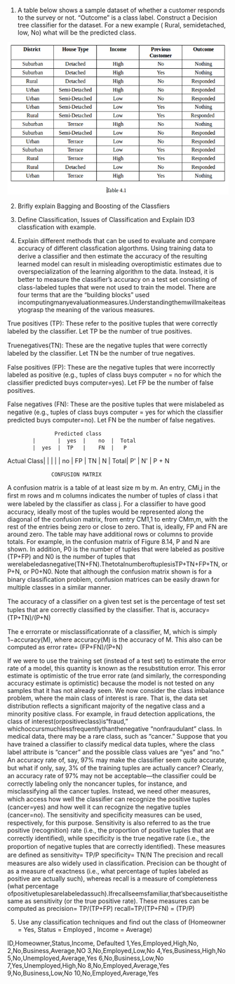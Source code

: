 1. A table below shows a sample dataset of whether a customer responds to the survey or not. “Outcome” is a class label. Construct a Decision tree classifier for the dataset. For a new example ( Rural, semidetached, low, No)  what will be the predicted class.

![Table 4.1](/Images/Table_4.1.png)

2. Brifly explain Bagging and Boosting of the Classfiers


3. Define Classification, Issues of Classification and Explain ID3 classfication with example.


4. Explain different methods that can be used to evaluate and compare accuracy of different classfication algorthms.
Using training data to derive a classiﬁer and then estimate the accuracy of the resulting learned model can result in misleading overoptimistic estimates due to overspecialization of the learning algorithm to the data. Instead, it is better to measure the classiﬁer’s accuracy on a test set consisting of class-labeled tuples that were not used to train the model. 
There are four terms that are the “building blocks” used incomputingmanyevaluationmeasures.Understandingthemwillmakeiteasytograsp the meaning of the various measures.

True positives (TP): These refer to the positive tuples that were correctly labeled by the classiﬁer. Let TP be the number of true positives. 

Truenegatives(TN): These are the negative tuples that were correctly labeled by the classiﬁer. Let TN be the number of true negatives. 

False positives (FP): These are the negative tuples that were incorrectly labeled as positive (e.g., tuples of class buys computer = no for which the classiﬁer predicted buys computer=yes). Let FP be the number of false positives. 

False negatives (FN): These are the positive tuples that were mislabeled as negative (e.g., tuples of class buys computer = yes for which the classiﬁer predicted buys computer=no). Let FN be the number of false negatives.
                    
                   Predicted class  
            |       |  yes  |    no  |  Total  
            |  yes  |  TP   |    FN  |   P
Actual Class|       |       |        |
            |  no   |  FP   |    TN  |   N
            |  Total|  P'   |    N'  |  P + N
            
                  CONFUSION MATRIX
A confusion matrix is a table of at least size m by m. An entry, CMi,j in the ﬁrst m rows and m columns indicates the number of tuples of class i that were labeled by the classiﬁer as class j. For a classiﬁer to have good accuracy, ideally most of the tuples would be represented along the diagonal of the confusion matrix, from entry CM1,1 to entry CMm,m, with the rest of the entries being zero or close to zero. That is, ideally, FP and FN are around zero. The table may have additional rows or columns to provide totals. For example, in the confusion matrix of Figure 8.14, P and N are shown. In addition, P0 is the number of tuples that were labeled as positive (TP+FP) and N0 is the number of tuples that werelabeledasnegative(TN+FN).ThetotalnumberoftuplesisTP+TN+FP+TN, or P+N, or P0+N0. Note that although the confusion matrix shown is for a binary classiﬁcation problem, confusion matrices can be easily drawn for multiple classes in a similar manner.    

The accuracy of a classiﬁer on a given test set is the percentage of test set tuples that are correctly classiﬁed by the classiﬁer. That is,
accuracy= (TP+TN)/(P+N)
    
The e errorrate or misclassiﬁcationrate of a classiﬁer, M, which is simply 1−accuracy(M), where accuracy(M) is the accuracy of M. This also can be computed as
error rate= (FP+FN)/(P+N)

If we were to use the training set (instead of a test set) to estimate the error rate of a model, this quantity is known as the resubstitution error. This error estimate is optimistic of the true error rate (and similarly, the corresponding accuracy estimate is optimistic) because the model is not tested on any samples that it has not already seen. 
We now consider the class imbalance problem, where the main class of interest is rare. That is, the data set distribution reﬂects a signiﬁcant majority of the negative class and a minority positive class. For example, in fraud detection applications, the class of interest(orpositiveclass)is“fraud,” whichoccursmuchlessfrequentlythanthenegative “nonfraudulant” class. In medical data, there may be a rare class, such as “cancer.” Suppose that you have trained a classiﬁer to classify medical data tuples, where the class label attribute is “cancer” and the possible class values are “yes” and “no.” An accuracy rate of, say, 97% may make the classiﬁer seem quite accurate, but what if only, say, 3% of the training tuples are actually cancer? Clearly, an accuracy rate of 97% may not be acceptable—the classiﬁer could be correctly labeling only the noncancer tuples, for instance, and misclassifying all the cancer tuples. Instead, we need other measures, which access how well the classiﬁer can recognize the positive tuples (cancer=yes) and how well it can recognize the negative tuples (cancer=no). The sensitivity and speciﬁcity measures can be used, respectively, for this purpose. Sensitivity is also referred to as the true positive (recognition) rate (i.e., the proportion of positive tuples that are correctly identiﬁed), while speciﬁcity is the true negative rate (i.e., the proportion of negative tuples that are correctly identiﬁed). These measures are deﬁned as 
sensitivity= TP/P
speciﬁcity= TN/N
The precision and recall measures are also widely used in classiﬁcation. Precision can be thought of as a measure of exactness (i.e., what percentage of tuples labeled as positive are actually such), whereas recall is a measure of completeness (what percentage ofpositivetuplesarelabeledassuch).Ifrecallseemsfamiliar,that’sbecauseitisthesame as sensitivity (or the true positive rate). These measures can be computed as
precision= TP/(TP+FP)
recall=TP/(TP+FN) = (TP/P)


5. Use any classification techniques and find out the class of (Homeowner = Yes, Status = Employed , Income = Average)

ID,Homeowner,Status,Income, Defaulted
1,Yes,Employed,High,No,
2,No,Business,Average,NO
3,No,Employed,Low,No
4,Yes,Business,High,No
5,No,Unemployed,Average,Yes
6,No,Business,Low,No
7,Yes,Unemployed,High,No
8,No,Employed,Average,Yes
9,No,Business,Low,No
10,No,Employed,Average,Yes

